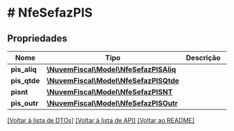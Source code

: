 # # NfeSefazPIS

## Propriedades

Nome | Tipo | Descrição | Comentários
------------ | ------------- | ------------- | -------------
**pis_aliq** | [**\NuvemFiscal\Model\NfeSefazPISAliq**](NfeSefazPISAliq.md) |  | [optional]
**pis_qtde** | [**\NuvemFiscal\Model\NfeSefazPISQtde**](NfeSefazPISQtde.md) |  | [optional]
**pisnt** | [**\NuvemFiscal\Model\NfeSefazPISNT**](NfeSefazPISNT.md) |  | [optional]
**pis_outr** | [**\NuvemFiscal\Model\NfeSefazPISOutr**](NfeSefazPISOutr.md) |  | [optional]

[[Voltar à lista de DTOs]](../../README.md#models) [[Voltar à lista de API]](../../README.md#endpoints) [[Voltar ao README]](../../README.md)
